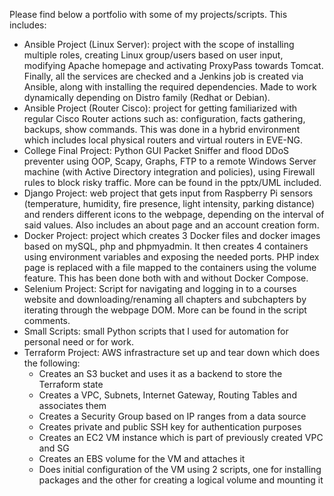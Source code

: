 Please find below a portfolio with some of my projects/scripts.
This includes:
- Ansible Project (Linux Server): project with the scope of installing multiple roles, creating Linux group/users based on user input, modifying Apache homepage and activating ProxyPass towards Tomcat. Finally, all the services are checked and a Jenkins job is created via Ansible, along with installing the required dependencies. Made to work dynamically depending on Distro family (Redhat or Debian).
- Ansible Project (Router Cisco): project for getting familiarized with regular Cisco Router actions such as: configuration, facts gathering, backups, show commands. This was done in a hybrid environment which includes local physical routers and virtual routers in EVE-NG.
- College Final Project: Python GUI Packet Sniffer and flood DDoS preventer using OOP, Scapy, Graphs, FTP to a remote Windows Server machine (with Active Directory integration and policies), using Firewall rules to block risky traffic. More can be found in the pptx/UML included.
- Django Project: web project that gets input from Raspberry Pi sensors (temperature, humidity, fire presence, light intensity, parking distance) and renders different icons to the webpage, depending on the interval of said values. Also includes an about page and an account creation form.
- Docker Project: project which creates 3 Docker files and docker images based on mySQL, php and phpmyadmin. It then creates 4 containers using environment variables and exposing the needed ports. PHP index page is replaced with a file mapped to the containers using the volume feature. This has been done both with and without Docker Compose.
- Selenium Project: Script for navigating and logging in to a courses website and downloading/renaming all chapters and subchapters by iterating through the webpage DOM. More can be found in the script comments.
- Small Scripts: small Python scripts that I used for automation for personal need or for work.
- Terraform Project: AWS infrastracture set up and tear down which does the following:
    * Creates an S3 bucket and uses it as a backend to store the Terraform state
	* Creates a VPC, Subnets, Internet Gateway, Routing Tables and associates them
	* Creates a Security Group based on IP ranges from a data source
	* Creates private and public SSH key for authentication purposes
	* Creates an EC2 VM instance which is part of previously created VPC and SG
	* Creates an EBS volume for the VM and attaches it
	* Does initial configuration of the VM using 2 scripts, one for installing packages and the other for creating a logical volume and mounting it